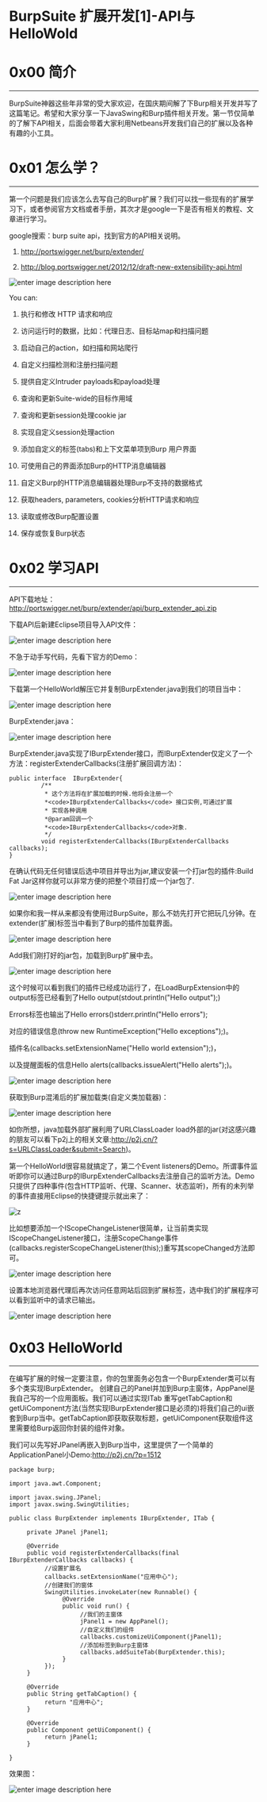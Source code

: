 # BurpSuite 扩展开发[1]-API与HelloWold

0x00 简介
=======

* * *

BurpSuite神器这些年非常的受大家欢迎，在国庆期间解了下Burp相关开发并写了这篇笔记。希望和大家分享一下JavaSwing和Burp插件相关开发。第一节仅简单的了解下API相关，后面会带着大家利用Netbeans开发我们自己的扩展以及各种有趣的小工具。

0x01 怎么学？
=========

* * *

第一个问题是我们应该怎么去写自己的Burp扩展？我们可以找一些现有的扩展学习下，或者参阅官方文档或者手册，其次才是google一下是否有相关的教程、文章进行学习。

google搜索：burp suite api，找到官方的API相关说明。

1.  http://portswigger.net/burp/extender/
    
2.  http://blog.portswigger.net/2012/12/draft-new-extensibility-api.html
    

![enter image description here](http://drops.javaweb.org/uploads/images/d39edfaf8cb66e451155947f9610af7aa94dd4b7.jpg)

You can:

1.  执行和修改 HTTP 请求和响应
    
2.  访问运行时的数据，比如：代理日志、目标站map和扫描问题
    
3.  启动自己的action，如扫描和网站爬行
    
4.  自定义扫描检测和注册扫描问题
    
5.  提供自定义Intruder payloads和payload处理
    
6.  查询和更新Suite-wide的目标作用域
    
7.  查询和更新session处理cookie jar
    
8.  实现自定义session处理action
    
9.  添加自定义的标签(tabs)和上下文菜单项到Burp 用户界面
    
10.  可使用自己的界面添加Burp的HTTP消息编辑器
    
11.  自定义Burp的HTTP消息编辑器处理Burp不支持的数据格式
    
12.  获取headers, parameters, cookies分析HTTP请求和响应
    
13.  读取或修改Burp配置设置
    
14.  保存或恢复Burp状态
    

0x02 学习API
==========

* * *

API下载地址：http://portswigger.net/burp/extender/api/burp_extender_api.zip

下载API后新建Eclipse项目导入API文件：

![enter image description here](http://drops.javaweb.org/uploads/images/f39510ccbdb2cbd2c5db34f6906a197698dbd527.jpg)

不急于动手写代码，先看下官方的Demo：

![enter image description here](http://drops.javaweb.org/uploads/images/4d53ef9ba98631b20c6f3fbfcc74114a78af40dd.jpg)

下载第一个HelloWorld解压它并复制BurpExtender.java到我们的项目当中：

![enter image description here](http://drops.javaweb.org/uploads/images/910c5b6269a466e2e580614e342a9e9f891b971e.jpg)

BurpExtender.java：

![enter image description here](http://drops.javaweb.org/uploads/images/c4eaaf464dd5cb25cdf8523ff1fdf1b6dbab92ea.jpg)

BurpExtender.java实现了IBurpExtender接口，而IBurpExtender仅定义了一个方法：registerExtenderCallbacks(注册扩展回调方法)：

```
public interface  IBurpExtender{
         /**
          * 这个方法将在扩展加载的时候.他将会注册一个
          *<code>IBurpExtenderCallbacks</code> 接口实例,可通过扩展
          * 实现各种调用
          *@param回调一个
          *<code>IBurpExtenderCallbacks</code>对象.
          */
         void registerExtenderCallbacks(IBurpExtenderCallbacks callbacks);
}

```

在确认代码无任何错误后选中项目并导出为jar,建议安装一个打jar包的插件:Build Fat Jar这样你就可以非常方便的把整个项目打成一个jar包了.

![enter image description here](http://drops.javaweb.org/uploads/images/1fac81202f05935c75dea74d082006cbcd6aa4b6.jpg)

如果你和我一样从来都没有使用过BurpSuite，那么不妨先打开它把玩几分钟。在extender(扩展)标签当中看到了Burp的插件加载界面。

![enter image description here](http://drops.javaweb.org/uploads/images/902353703e9cae6a55ec0abc7e61f4f356587074.jpg)

Add我们刚打好的jar包，加载到Burp扩展中去。

![enter image description here](http://drops.javaweb.org/uploads/images/da0fd14bc12a14cc50a4a878192d203520e7d697.jpg)

这个时候可以看到我们的插件已经成功运行了，在LoadBurpExtension中的output标签已经看到了Hello output(stdout.println("Hello output");)

Errors标签也输出了Hello errors()stderr.println("Hello errors");

对应的错误信息(throw new RuntimeException("Hello exceptions");)。

插件名(callbacks.setExtensionName("Hello world extension");)，

以及提醒面板的信息Hello alerts(callbacks.issueAlert("Hello alerts");)。

![enter image description here](http://drops.javaweb.org/uploads/images/347d78f18856278651d5e09da0e9469c11db43fe.jpg)

获取到Burp混淆后的扩展加载类(自定义类加载器)：

![enter image description here](http://drops.javaweb.org/uploads/images/62fda718af39226fb1e4699a14f0a0b559cf730a.jpg)

如你所想，java加载外部扩展利用了URLClassLoader load外部的jar(对这感兴趣的朋友可以看下p2j上的相关文章:http://p2j.cn/?s=URLClassLoader&submit=Search)。

第一个HelloWorld很容易就搞定了，第二个Event listeners的Demo。所谓事件监听即你可以通过Burp的IBurpExtenderCallbacks去注册自己的监听方法。Demo只提供了四种事件(包含HTTP监听、代理、Scanner、状态监听)，所有的未列举的事件直接用Eclipse的快捷键提示就出来了：

![z](http://drops.javaweb.org/uploads/images/1eb7336b754098e19deb4c290afeaf9b84e249a2.jpg)

比如想要添加一个IScopeChangeListener很简单，让当前类实现IScopeChangeListener接口，注册ScopeChange事件(callbacks.registerScopeChangeListener(this);)重写其scopeChanged方法即可。

![enter image description here](http://drops.javaweb.org/uploads/images/a24177d5ff220af4067612d23ad02f81a4068a19.jpg)

设置本地浏览器代理后再次访问任意网站后回到扩展标签，选中我们的扩展程序可以看到监听中的请求已输出。

![enter image description here](http://drops.javaweb.org/uploads/images/e0bab84f005011fa540142158391c037bd5d02c5.jpg)

0x03 HelloWorld
===============

* * *

在编写扩展的时候一定要注意，你的包里面务必包含一个BurpExtender类可以有多个类实现IBurpExtender。 创建自己的Panel并加到Burp主窗体，AppPanel是我自己写的一个应用面板。我们可以通过实现ITab 重写getTabCaption和getUiComponent方法(当然实现IBurpExtender接口是必须的)将我们自己的ui嵌套到Burp当中。getTabCaption即获取获取标题，getUiComponent获取组件这里需要给Burp返回你封装的组件对象。

我们可以先写好JPanel再嵌入到Burp当中，这里提供了一个简单的ApplicationPanel小Demo:http://p2j.cn/?p=1512

```
package burp;

import java.awt.Component;

import javax.swing.JPanel;
import javax.swing.SwingUtilities;

public class BurpExtender implements IBurpExtender, ITab {

     private JPanel jPanel1;

     @Override
     public void registerExtenderCallbacks(final IBurpExtenderCallbacks callbacks) {
          //设置扩展名
          callbacks.setExtensionName("应用中心");
          //创建我们的窗体
          SwingUtilities.invokeLater(new Runnable() {
               @Override
               public void run() {
                    //我们的主窗体
                    jPanel1 = new AppPanel();
                    //自定义我们的组件
                    callbacks.customizeUiComponent(jPanel1);
                    //添加标签到Burp主窗体
                    callbacks.addSuiteTab(BurpExtender.this);
               }
          });
     }

     @Override
     public String getTabCaption() {
          return "应用中心";
     }

     @Override
     public Component getUiComponent() {
          return jPanel1;
     }

}

```

效果图：

![enter image description here](http://drops.javaweb.org/uploads/images/a4a8df625b4e1a5763175abe28330309bb9e0fc0.jpg)